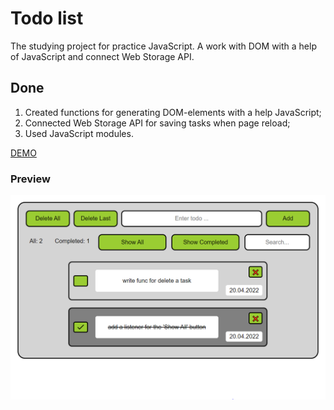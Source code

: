 # Todo list
The studying project for practice JavaScript. A work with DOM with a help of JavaScript and connect Web Storage API.

## Done
1. Created functions for generating DOM-elements with a help JavaScript;
2. Connected Web Storage API for saving tasks when page reload;
3. Used JavaScript modules.

[DEMO](https://evgenywas.github.io/todo-list/)

### Preview
<img src="preview-todo-list.png">
